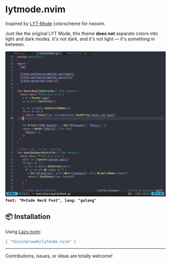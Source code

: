 # lytmode.nvim

Inspired by [LYT-Mode](https://github.com/github-main-user/lytmode.nvim) colorscheme for neovim.

Just like the original LYT Mode, this theme **does not** separate colors into light and dark modes.
It's not dark, and it's not light — it's something in between.


![Demo Screenshot](/lytmode.png)
**`font: "M+Code Nerd Font", lang: "golang"`**

## 📦 Installation

Using [Lazy.nvim](https://github.com/folke/lazy.nvim):

```lua
{ "Yassinproweb/lytmode.nvim" }
```

---
Contributions, issues, or ideas are totally welcome!
